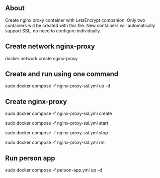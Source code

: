 ## About
Create nginx proxy container with LetsEncrypt companion.
Only two containers will be created with this file.
New containers will automatically support SSL, no need to configure individually.

## Create network nginx-proxy
docker network create nginx-proxy

## Create and run using one command
sudo docker compose -f nginx-proxy-ssl.yml up -d

## Create nginx-proxy
sudo docker compose -f nginx-proxy-ssl.yml create

sudo docker compose -f nginx-proxy-ssl.yml start

sudo docker compose -f nginx-proxy-ssl.yml stop

sudo docker compose -f nginx-proxy-ssl.yml rm

## Run person app
sudo docker compose -f person-app.yml up -d

